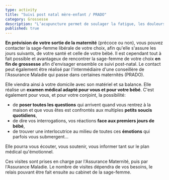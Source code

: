 ```yaml
---
type: activity
title: "Suivi post natal mère-enfant / PRADO"
category: Grossesse
description: "L‘acupuncture permet de soulager la fatigue, les douleurs, les troubles digestifs les troubles circulatoires et l'insomnie au cours de la grossesse."
published: true
---
```




**En prévision de votre sortie de la maternité** (précoce ou non), vous pouvez contacter la sage-femme libérale de votre choix, afin qu'elle s'assure les jours suivants, de votre santé et celle de votre bébé. Il est cependant tout à fait possible et avantageux de rencontrer la sage-femme de votre choix **en fin de grossesse** afin d'envisager ensemble ce suivi post-natal.
Le contact peut également être réalisé par l'intermédiaire d'une conseillère de l'Assurance Maladie qui passe dans certaines maternités (PRADO).

Elle viendra ainsi à votre domicile avec son matériel et sa balance. 
Elle réalise un **examen médical adapté pour vous et pour votre bébé**.
C'est également pour vous, et pour votre conjoint, la possibilité: 
- de **poser toutes les questions** qui arrivent quand vous rentrez à la maison et que vous êtes est confrontés aux multiples **petits soucis quotidiens**, 
- de dire vos interrogations, vos réactions **face aux premiers jours de bébé**,
- de trouver une interlocutrice au milieu de toutes ces **émotions** qui parfois vous submergent...

Elle pourra vous écouter, vous soutenir, vous informer tant sur le plan médical qu'émotionnel.

Ces visites sont prises en charge par l'Assurance Maternité, puis par l'Assurance Maladie. Le nombre de visites dépendra de vos besoins, le relais pouvant être fait ensuite au cabinet de la sage-femme.

